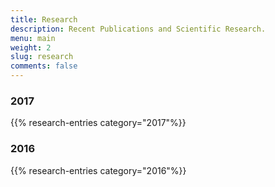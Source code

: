 ```yaml
---
title: Research
description: Recent Publications and Scientific Research.
menu: main
weight: 2
slug: research
comments: false
---
```


<h3> 2017 </h3>
{{% research-entries category="2017"%}}

<h3> 2016 </h3>
{{% research-entries category="2016"%}}
